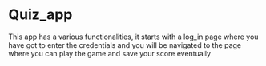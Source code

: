 # Quiz_app
This app has a various functionalities, it starts with a log_in page where you have got to enter the credentials and you will be navigated to the page where you can play the game and save your score eventually 
